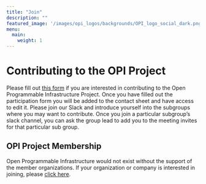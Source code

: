 ```yaml
---
title: "Join"
description: ""
featured_image: '/images/opi_logos/backgrounds/OPI_logo_social_dark.png'
menu:
  main:
    weight: 1
---
```


# Contributing to the OPI Project

Please fill out [this form](https://docs.google.com/forms/d/e/1FAIpQLSdYilTsg74EZCh2_5G6dPtNd0z3EQv4Pc63brUUpM1XMQkzMg/viewform?usp=sf_link)
if you are interested in contributing to the Open Programmable Infrastructure
Project. Once you have filled out the participation form you will be added to
the contact sheet and have access to edit it. Please join our Slack and
introduce yourself into the subgroups where you may want to contribute. Once
you join a particular subgroup’s slack channel, you can ask the group lead to
add you to the meeting invites for that particular sub group.

## OPI Project Membership

Open Programmable Infrastructure would not exist without the support of the
member organizations. If your organization or company is interested in joining,
please [click here](https://enrollment.lfx.linuxfoundation.org/?project=opifund).
